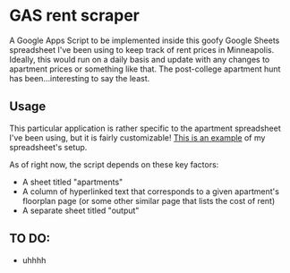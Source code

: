 # GAS rent scraper
A Google Apps Script to be implemented inside this goofy Google Sheets spreadsheet I've been using to keep track of rent prices in Minneapolis. Ideally, this would run on a daily basis and update with any changes to apartment prices or something like that. The post-college apartment hunt has been...interesting to say the least. 


## Usage
This particular application is rather specific to the apartment spreadsheet I've been using, but it is fairly customizable! [This is an example](https://docs.google.com/spreadsheets/d/10XwfwejuwCKB7JiM_YyK_-FwFdr8yw9PGdCpTNa_M3c/edit?usp=sharing) of my spreadsheet's setup.

As of right now, the script depends on these key factors:
 * A sheet titled "apartments"
 * A column of hyperlinked text that corresponds to a given apartment's floorplan page (or some other similar page that lists the cost of rent)
 * A separate sheet titled "output"
 
 
## TO DO:
 * uhhhh
